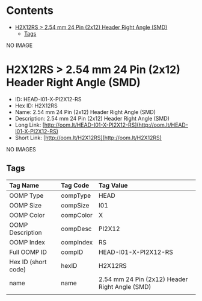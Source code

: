 



Contents
========

* [H2X12RS > 2.54 mm 24 Pin (2x12) Header Right Angle (SMD)](#h2x12rs--254-mm-24-pin-2x12-header-right-angle-smd)
	* [Tags](#tags)
  
NO IMAGE  
# H2X12RS > 2.54 mm 24 Pin (2x12) Header Right Angle (SMD)

- ID: HEAD-I01-X-PI2X12-RS
- Hex ID: H2X12RS
- Name: 2.54 mm 24 Pin (2x12) Header Right Angle (SMD)
- Description: 2.54 mm 24 Pin (2x12) Header Right Angle (SMD)
- Long Link: [http://oom.lt/HEAD-I01-X-PI2X12-RS](http://oom.lt/HEAD-I01-X-PI2X12-RS)
- Short Link: [http://oom.lt/H2X12RS](http://oom.lt/H2X12RS)
  
NO IMAGES  
## Tags
  

|Tag Name|Tag Code|Tag Value|
| :--- | :--- | :--- |
|OOMP Type|oompType|HEAD|
|OOMP Size|oompSize|I01|
|OOMP Color|oompColor|X|
|OOMP Description|oompDesc|PI2X12|
|OOMP Index|oompIndex|RS|
|Full OOMP ID|oompID|HEAD-I01-X-PI2X12-RS|
|Hex ID (short code)|hexID|H2X12RS|
|name|name|2.54 mm 24 Pin (2x12) Header Right Angle (SMD)|
||||
